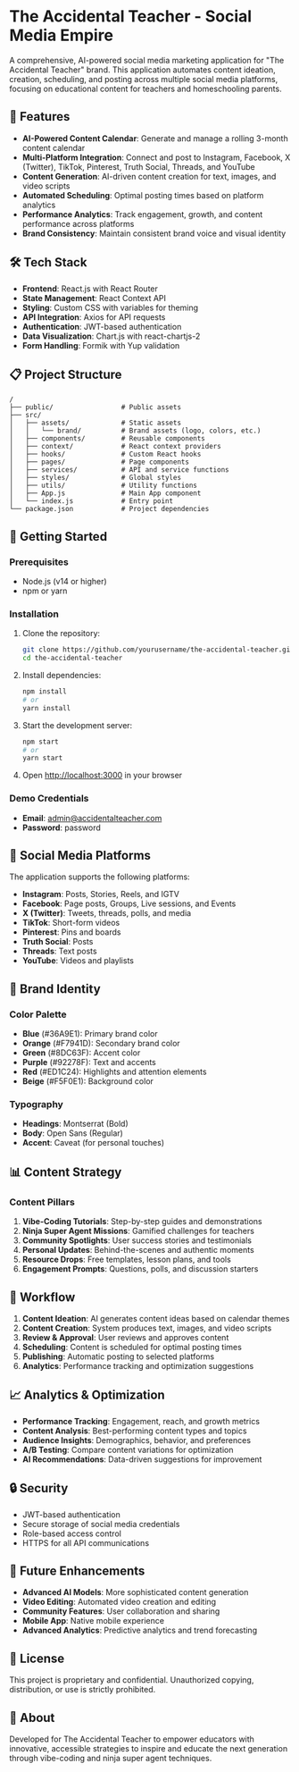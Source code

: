 # The Accidental Teacher - Social Media Empire

A comprehensive, AI-powered social media marketing application for "The Accidental Teacher" brand. This application automates content ideation, creation, scheduling, and posting across multiple social media platforms, focusing on educational content for teachers and homeschooling parents.

## 🚀 Features

- **AI-Powered Content Calendar**: Generate and manage a rolling 3-month content calendar
- **Multi-Platform Integration**: Connect and post to Instagram, Facebook, X (Twitter), TikTok, Pinterest, Truth Social, Threads, and YouTube
- **Content Generation**: AI-driven content creation for text, images, and video scripts
- **Automated Scheduling**: Optimal posting times based on platform analytics
- **Performance Analytics**: Track engagement, growth, and content performance across platforms
- **Brand Consistency**: Maintain consistent brand voice and visual identity

## 🛠️ Tech Stack

- **Frontend**: React.js with React Router
- **State Management**: React Context API
- **Styling**: Custom CSS with variables for theming
- **API Integration**: Axios for API requests
- **Authentication**: JWT-based authentication
- **Data Visualization**: Chart.js with react-chartjs-2
- **Form Handling**: Formik with Yup validation

## 📋 Project Structure

```
/
├── public/                 # Public assets
├── src/
│   ├── assets/             # Static assets
│   │   └── brand/          # Brand assets (logo, colors, etc.)
│   ├── components/         # Reusable components
│   ├── context/            # React context providers
│   ├── hooks/              # Custom React hooks
│   ├── pages/              # Page components
│   ├── services/           # API and service functions
│   ├── styles/             # Global styles
│   ├── utils/              # Utility functions
│   ├── App.js              # Main App component
│   └── index.js            # Entry point
└── package.json            # Project dependencies
```

## 🏁 Getting Started

### Prerequisites

- Node.js (v14 or higher)
- npm or yarn

### Installation

1. Clone the repository:
   ```bash
   git clone https://github.com/yourusername/the-accidental-teacher.git
   cd the-accidental-teacher
   ```

2. Install dependencies:
   ```bash
   npm install
   # or
   yarn install
   ```

3. Start the development server:
   ```bash
   npm start
   # or
   yarn start
   ```

4. Open [http://localhost:3000](http://localhost:3000) in your browser

### Demo Credentials

- **Email**: admin@accidentalteacher.com
- **Password**: password

## 📱 Social Media Platforms

The application supports the following platforms:

- **Instagram**: Posts, Stories, Reels, and IGTV
- **Facebook**: Page posts, Groups, Live sessions, and Events
- **X (Twitter)**: Tweets, threads, polls, and media
- **TikTok**: Short-form videos
- **Pinterest**: Pins and boards
- **Truth Social**: Posts
- **Threads**: Text posts
- **YouTube**: Videos and playlists

## 🎨 Brand Identity

### Color Palette

- **Blue** (#36A9E1): Primary brand color
- **Orange** (#F7941D): Secondary brand color
- **Green** (#8DC63F): Accent color
- **Purple** (#92278F): Text and accents
- **Red** (#ED1C24): Highlights and attention elements
- **Beige** (#F5F0E1): Background color

### Typography

- **Headings**: Montserrat (Bold)
- **Body**: Open Sans (Regular)
- **Accent**: Caveat (for personal touches)

## 📊 Content Strategy

### Content Pillars

1. **Vibe-Coding Tutorials**: Step-by-step guides and demonstrations
2. **Ninja Super Agent Missions**: Gamified challenges for teachers
3. **Community Spotlights**: User success stories and testimonials
4. **Personal Updates**: Behind-the-scenes and authentic moments
5. **Resource Drops**: Free templates, lesson plans, and tools
6. **Engagement Prompts**: Questions, polls, and discussion starters

## 🔄 Workflow

1. **Content Ideation**: AI generates content ideas based on calendar themes
2. **Content Creation**: System produces text, images, and video scripts
3. **Review & Approval**: User reviews and approves content
4. **Scheduling**: Content is scheduled for optimal posting times
5. **Publishing**: Automatic posting to selected platforms
6. **Analytics**: Performance tracking and optimization suggestions

## 📈 Analytics & Optimization

- **Performance Tracking**: Engagement, reach, and growth metrics
- **Content Analysis**: Best-performing content types and topics
- **Audience Insights**: Demographics, behavior, and preferences
- **A/B Testing**: Compare content variations for optimization
- **AI Recommendations**: Data-driven suggestions for improvement

## 🔒 Security

- JWT-based authentication
- Secure storage of social media credentials
- Role-based access control
- HTTPS for all API communications

## 🔮 Future Enhancements

- **Advanced AI Models**: More sophisticated content generation
- **Video Editing**: Automated video creation and editing
- **Community Features**: User collaboration and sharing
- **Mobile App**: Native mobile experience
- **Advanced Analytics**: Predictive analytics and trend forecasting

## 📄 License

This project is proprietary and confidential. Unauthorized copying, distribution, or use is strictly prohibited.

## 👥 About

Developed for The Accidental Teacher to empower educators with innovative, accessible strategies to inspire and educate the next generation through vibe-coding and ninja super agent techniques.